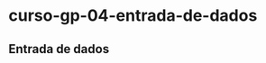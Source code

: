 
<!-- README.md is generated from README.Rmd. Please edit that file -->

# curso-gp-04-entrada-de-dados

<!-- badges: start -->
<!-- badges: end -->

## Entrada de dados
